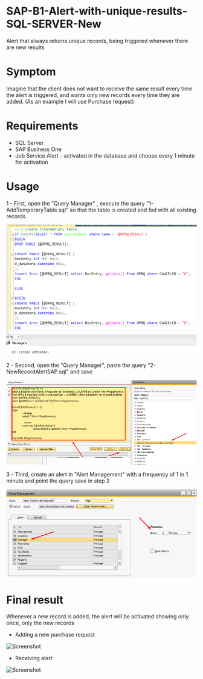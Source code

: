 # SAP-B1-Alert-with-unique-results-SQL-SERVER-New

Alert that always returns unique records, being triggered whenever there are new results

# Symptom

Imagine that the client does not want to receive the same result every time the alert is triggered, and wants only new records every time they are added. (As an example I will use Purchase request)

# Requirements

* SQL Server
* SAP Business One
* Job Service Alert - activated in the database and choose every 1 minute for activation

# Usage

1 - First, open the "Query Manager" , execute the query "1-AddTemporaryTable.sql" so that the table is created and fed with all existing records.

![Screenshot](img/1.png)

2 - Second, open the "Query Manager", paste the query "2-NewRecordAlertSAP.sql" and save

![Screenshot](img/2.png)

3 - Third, create an alert in "Alert Management" with a frequency of 1 in 1 minute and point the query save in step 2

![Screenshot](img/3.png)

# Final result

Whenever a new record is added, the alert will be activated showing only once, only the new records

* Adding a new purchase request

![Screenshot](img/4-1.png)

* Receiving alert

![Screenshot](img/4-2.png)
